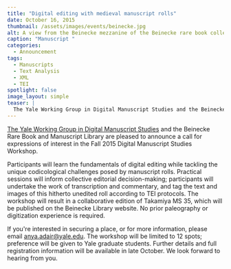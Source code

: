 ```yaml
---
title: "Digital editing with medieval manuscript rolls"
date: October 16, 2015
thumbnail: /assets/images/events/beinecke.jpg
alt: A view from the Beinecke mezzanine of the Beinecke rare book collections in their insulated transparent stacks.
caption: "Manuscript "
categories: 
  - Announcement
tags:
  - Manuscripts
  - Text Analysis
  - XML
  - TEI
spotlight: false 
image_layout: simple
teaser: |
  The Yale Working Group in Digital Manuscript Studies and the Beinecke Rare Book and Manuscript Library are pleased to announce a call for expressions of interest in the Fall 2015 Digital Manuscript...
---
```


[The Yale Working Group in Digital Manuscript Studies](http://whc.yale.edu/digital-manuscript-studies) and the Beinecke Rare Book and Manuscript Library are pleased to announce a call for expressions of interest in the Fall 2015 Digital Manuscript Studies Workshop.

Participants will learn the fundamentals of digital editing while tackling the unique codicological challenges posed by manuscript rolls. Practical sessions will inform collective editorial decision-making; participants will undertake the work of transcription and commentary, and tag the text and images of this hitherto unedited roll according to TEI protocols. The workshop will result in a collaborative edition of Takamiya MS 35, which will be published on the Beinecke Library website. No prior paleography or digitization experience is required.

If you're interested in securing a place, or for more information, please email [anya.adair@yale.edu](mailto:anya.adair@yale.edu). The workshop will be limited to 12 spots; preference will be given to Yale graduate students. Further details and full registration information will be available in late October. We look forward to hearing from you.